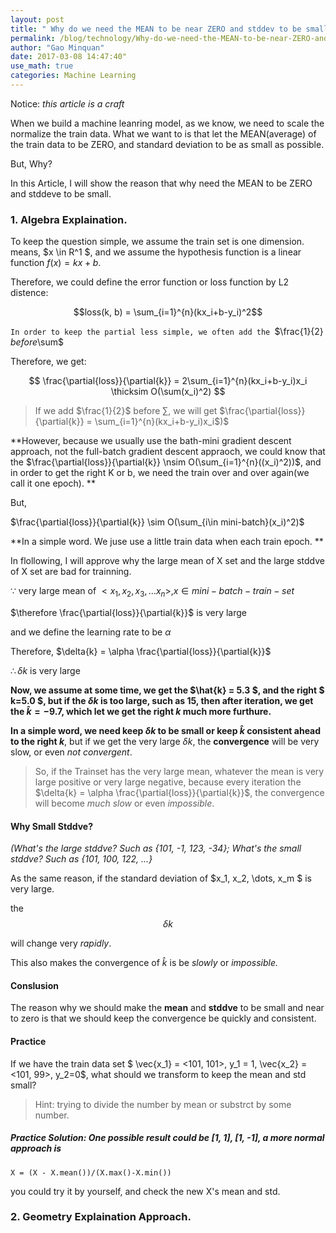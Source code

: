 ```yaml
---
layout: post
title: " Why do we need the MEAN to be near ZERO and stddev to be small?"
permalink: /blog/technology/Why-do-we-need-the-MEAN-to-be-near-ZERO-and-stddev-to-be-small
author: "Gao Minquan"
date: 2017-03-08 14:47:40"
use_math: true
categories: Machine Learning
---
```


Notice: *this article is a craft*

When we build a machine leanring model, as we know, we need to scale the normalize the train data. What we want to is that let the MEAN(average) of the train data to be ZERO, and standard deviation to be as small as possible. 

But, Why? 

In this Article, I will show the reason that why need the MEAN to be ZERO and stddeve to be small. 

### 1. Algebra Explaination. 

To keep the question simple, we assume the train set is one dimension. means, $x \in R^1 $, and we assume the hypothesis function is a linear function $f(x) = kx + b$. 

Therefore, we could define the error function or loss function by L2 distence:

$$loss(k, b) = \sum_{i=1}^{n}(kx_i+b-y_i)^2$$

`In order to keep the partial less simple, we often add the `$\frac{1}{2} $` before `$\sum$

Therefore, we get: 

$$ \frac{\partial{loss}}{\partial{k}} = 2\sum_{i=1}^{n}(kx_i+b-y_i)x_i \thicksim O(\sum(x_i)^2) $$

> If we add  $\frac{1}{2}$ before $\sum$, we will get $\frac{\partial{loss}}{\partial{k}} = \sum_{i=1}^{n}(kx_i+b-y_i)x_i$)$

**However, because we usually use the bath-mini gradient descent approach, not the full-batch gradient descent appraoch, we could know that the $\frac{\partial{loss}}{\partial{k}} \nsim O(\sum_{i=1}^{n}((x_i)^2))$, and in order to get the right K or b, we need the train over and over again(we call it one epoch). **

But, 

$\frac{\partial{loss}}{\partial{k}} \sim O(\sum_{i\in mini-batch}(x_i)^2)$

**In a simple word. We juse use a little train data when each train epoch. **

In flollowing, I will approve why the large mean of X set and the large stddve of X set are bad for trainning.

$\because$  very large mean of $<x_1, x_2, x_3, \dots x_n>, x \in mini-batch-train-set$ 

$\therefore \frac{\partial{loss}}{\partial{k}}$ is very large

and we define the learning rate to be $\alpha$

Therefore, $\delta{k} = \alpha \frac{\partial{loss}}{\partial{k}}$

$\therefore \delta k$ is very large

**Now, we assume at some time, we get the $\hat{k} = 5.3 $, and the right $ k=5.0 $, but if the $\delta{k}$ is too large, such as 15, then after iteration, we get the $\hat{k} = -9.7$, which let we get the right $k$ much more furthure.**

**In a simple word, we need keep $\delta{k}$ to be small or keep $\hat{k}$ consistent ahead to the right $k$**, but if we get the very large $\delta{k}$, the **convergence** will be very slow, or even *not convergent*.

> So, if the Trainset has the very large mean, whatever the mean is very large positive or very large negative, because every iteration the $\delta{k} = \alpha \frac{\partial{loss}}{\partial{k}}$, the convergence will become *much slow* or even *impossible*.

#### Why Small Stddve? 

*(What's the large stddve? Such as {101, -1, 123, -34}; What's the small stddve? Such as {101, 100, 122, ...}*

As the same reason,  if the standard deviation of $x_1, x_2, \dots, x_m $ is very large. 

the $$\delta{k}$$

will change very *rapidly*. 

This also makes the convergence of $\hat{k}$ is be *slowly* or *impossible.*

#### Conslusion

The reason why we should make the **mean** and **stddve** to be small and near to zero is that we should keep the convergence be quickly and consistent. 


#### Practice

If we have the train data set $ \vec{x_1} = <101, 101>, y_1 = 1, \vec{x_2} = <101, 99>, y_2=0$, what should we transform to keep the mean and std small?

> Hint: trying to divide the number by mean or substrct by some number. 

##### Practice Solution:  One possible result could be [1, 1], [1, -1], a more normal approach is 
    
    X = (X - X.mean())/(X.max()-X.min())
    
you could try it by yourself, and check the new X's mean and std.

### 2. Geometry Explaination Approach.
